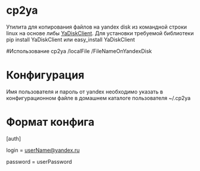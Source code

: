 # cp2ya
Утилита для копирования файлов на yandex disk из командной строки linux на основе либы [YaDiskClient](https://github.com/TyVik/YaDiskClient).
Для установки требуемой библиотеки pip install YaDiskClient или easy_install YaDiskClient

#Использование
cp2ya /localFile /FileNameOnYandexDisk

# Конфигурация 
Имя пользователя и пароль от yandex необходимо указать в конфигурационном файле в домашнем каталоге пользователя ~/.cp2ya

# Формат конфига
[auth]

login = userName@yandex.ru

password = userPassword

